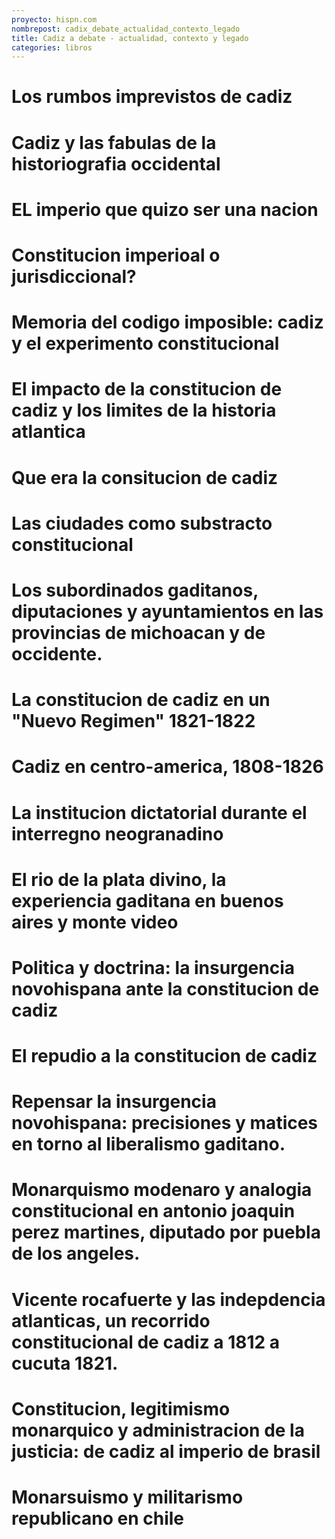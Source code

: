 ```yaml
---
proyecto: hispn.com
nombrepost: cadix_debate_actualidad_contexto_legado
title: Cadiz a debate - actualidad, contexto y legado
categories: libros
---
```


<!--more-->

# Los rumbos imprevistos de cadiz
# Cadiz y las fabulas de la historiografia occidental
# EL imperio que quizo ser una nacion
# Constitucion imperioal o jurisdiccional?
# Memoria del codigo imposible: cadiz y el experimento constitucional
# El impacto de la constitucion de cadiz y los limites de la historia atlantica
# Que era la consitucion de cadiz
# Las ciudades como substracto constitucional
# Los subordinados gaditanos, diputaciones y ayuntamientos en las provincias de michoacan y de occidente.
# La constitucion de cadiz  en un "Nuevo Regimen" 1821-1822
# Cadiz en centro-america, 1808-1826
# La institucion dictatorial durante el   interregno neogranadino
# El rio de la plata divino, la experiencia gaditana en buenos aires y monte video
# Politica y doctrina: la insurgencia novohispana ante  la constitucion de cadiz
# El repudio a la constitucion de cadiz
# Repensar la insurgencia novohispana: precisiones y matices en torno al liberalismo gaditano.
# Monarquismo modenaro y analogia constitucional en antonio joaquin perez martines, diputado por puebla de los angeles.
# Vicente rocafuerte y las indepdencia atlanticas, un recorrido constitucional de cadiz a 1812 a cucuta 1821.
# Constitucion, legitimismo monarquico y administracion de la justicia: de cadiz al imperio de brasil
# Monarsuismo y militarismo republicano en chile